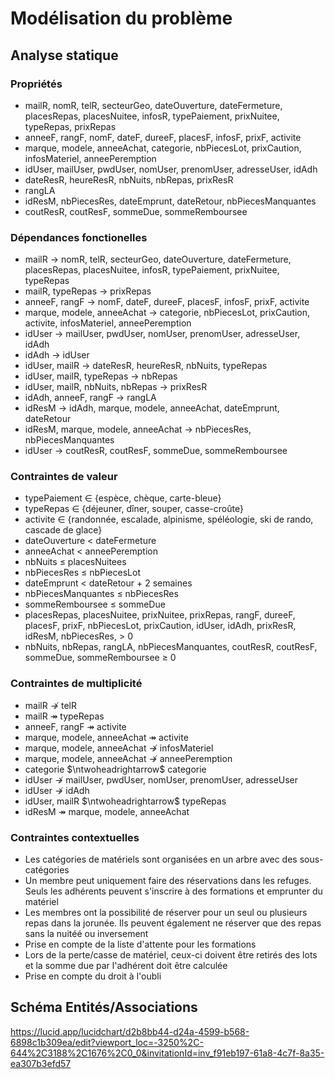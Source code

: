 # Modélisation du problème

## Analyse statique

### Propriétés
- mailR, nomR, telR, secteurGeo, dateOuverture, dateFermeture, placesRepas, placesNuitee, infosR, typePaiement, prixNuitee, typeRepas, prixRepas
- anneeF, rangF, nomF, dateF, dureeF, placesF, infosF, prixF, activite
- marque, modele, anneeAchat, categorie, nbPiecesLot, prixCaution, infosMateriel, anneePeremption
- idUser, mailUser, pwdUser, nomUser, prenomUser, adresseUser, idAdh
- dateResR, heureResR, nbNuits, nbRepas, prixResR
- rangLA
- idResM, nbPiecesRes, dateEmprunt, dateRetour, nbPiecesManquantes
- coutResR, coutResF, sommeDue, sommeRemboursee

### Dépendances fonctionelles
- mailR $\to$ nomR, telR, secteurGeo, dateOuverture, dateFermeture, placesRepas, placesNuitee, infosR, typePaiement, prixNuitee, typeRepas
- mailR, typeRepas $\to$ prixRepas
- anneeF, rangF $\to$ nomF, dateF, dureeF, placesF, infosF, prixF, activite
- marque, modele, anneeAchat $\to$ categorie, nbPiecesLot, prixCaution, activite, infosMateriel, anneePeremption
- idUser $\to$ mailUser, pwdUser, nomUser, prenomUser, adresseUser, idAdh
- idAdh $\to$ idUser
- idUser, mailR $\to$ dateResR, heureResR, nbNuits, typeRepas
- idUser, mailR, typeRepas $\to$ nbRepas
- idUser, mailR, nbNuits, nbRepas $\to$ prixResR
- idAdh, anneeF, rangF $\to$ rangLA
- idResM $\to$ idAdh, marque, modele, anneeAchat, dateEmprunt, dateRetour
- idResM, marque, modele, anneeAchat $\to$ nbPiecesRes, nbPiecesManquantes
- idUser $\to$ coutResR, coutResF, sommeDue, sommeRemboursee

### Contraintes de valeur
- typePaiement $\in$ {espèce, chèque, carte-bleue}
- typeRepas $\in$ {déjeuner, dîner, souper, casse-croûte}
- activite $\in$ {randonnée, escalade, alpinisme, spéléologie, ski de rando, cascade de glace}
- dateOuverture < dateFermeture
- anneeAchat < anneePeremption
- nbNuits ≤ placesNuitees
- nbPiecesRes ≤ nbPiecesLot
- dateEmprunt < dateRetour + 2 semaines
- nbPiecesManquantes ≤ nbPiecesRes
- sommeRemboursee ≤ sommeDue
- placesRepas, placesNuitee, prixNuitee, prixRepas, rangF, dureeF, placesF, prixF, nbPiecesLot, prixCaution, idUser, idAdh, prixResR, idResM, nbPiecesRes,  > 0
- nbNuits, nbRepas, rangLA, nbPiecesManquantes, coutResR, coutResF, sommeDue, sommeRemboursee ≥ 0

### Contraintes de multiplicité
- mailR $\nrightarrow$ telR
- mailR $\twoheadrightarrow$ typeRepas
- anneeF, rangF $\twoheadrightarrow$ activite
- marque, modele, anneeAchat $\twoheadrightarrow$ activite
- marque, modele, anneeAchat $\nrightarrow$ infosMateriel
- marque, modele, anneeAchat $\nrightarrow$ anneePeremption
- categorie $\ntwoheadrightarrow$ categorie
- idUser $\nrightarrow$ mailUser, pwdUser, nomUser, prenomUser, adresseUser
- idUser $\nrightarrow$ idAdh
- idUser, mailR $\ntwoheadrightarrow$ typeRepas
- idResM $\twoheadrightarrow$ marque, modele, anneeAchat

### Contraintes contextuelles
- Les catégories de matériels sont organisées en un arbre avec des sous-catégories
- Un membre peut uniquement faire des réservations dans les refuges. Seuls les adhérents peuvent s'inscrire à des formations et emprunter du matériel
- Les membres ont la possibilité de réserver pour un seul ou plusieurs repas dans la jorunée. Ils peuvent également ne réserver que des repas sans la nuitéé ou inversement
- Prise en compte de la liste d'attente pour les formations
- Lors de la perte/casse de matériel, ceux-ci doivent être retirés des lots et la somme due par l'adhérent doit être calculée
- Prise en compte du droit à l'oubli

## Schéma Entités/Associations

https://lucid.app/lucidchart/d2b8bb44-d24a-4599-b568-6898c1b309ea/edit?viewport_loc=-3250%2C-644%2C3188%2C1676%2C0_0&invitationId=inv_f91eb197-61a8-4c7f-8a35-ea307b3efd57
